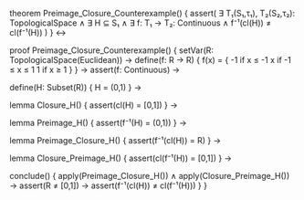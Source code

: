 theorem Preimage_Closure_Counterexample() {
  assert(
    ∃ T₁(S₁,τ₁), T₂(S₂,τ₂): TopologicalSpace ∧
    ∃ H ⊆ S₁ ∧
    ∃ f: T₁ → T₂: Continuous ∧
    f⁻¹(cl(H)) ≠ cl(f⁻¹(H))
  )
} ↔

proof Preimage_Closure_Counterexample() {
  setVar(R: TopologicalSpace(Euclidean)) →
  define(f: R → R) {
    f(x) = {
      -1  if x ≤ -1
      x   if -1 ≤ x ≤ 1
      1   if x ≥ 1
    }
  } →
  assert(f: Continuous) →
  
  define(H: Subset(R)) {
    H = (0,1)
  } →
  
  lemma Closure_H() {
    assert(cl(H) = [0,1])
  } →
  
  lemma Preimage_H() {
    assert(f⁻¹(H) = (0,1))
  } →
  
  lemma Preimage_Closure_H() {
    assert(f⁻¹(cl(H)) = R)
  } →
  
  lemma Closure_Preimage_H() {
    assert(cl(f⁻¹(H)) = [0,1])
  } →
  
  conclude() {
    apply(Preimage_Closure_H()) ∧
    apply(Closure_Preimage_H()) →
    assert(R ≠ [0,1]) →
    assert(f⁻¹(cl(H)) ≠ cl(f⁻¹(H)))
  }
}